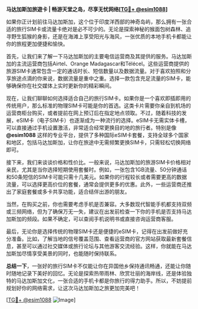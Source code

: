 **马达加斯加旅遊卡 | 畅游天堂之岛，尽享无忧网络[[TG💪+ @esim1088](https://t.me/s/esim1088)]**

如果你正计划前往马达加斯加，这个位于印度洋西部的神奇岛屿，那么拥有一张合适的旅行SIM卡或流量卡绝对是必不可少的。无论是探索神秘的猴面包树森林、追寻野生狐猴的身影，还是在海滩上享受阳光与海风，一张优质的本地手机卡都能让你的旅程更加便捷和愉快。

首先，让我们来了解一下马达加斯加的主要电信运营商及其提供的服务。马达加斯加的主流运营商包括Airtel、Orange Madagascar和Télécel。这些运营商提供的旅游SIM卡通常包含一定的通话时长、短信数量以及数据流量。对于喜欢拍照和分享旅途点滴的你来说，数据流量是重中之重。选择一款包含充足流量的SIM卡，能够确保你在社交媒体上实时更新你的精彩瞬间。

现在，让我们聊聊如何选择适合自己的旅行SIM卡。如果你是一个喜欢即插即用的传统用户，那么标准的物理SIM卡可能是你的首选。这类卡片需要你亲自到机场的运营商柜台购买，或者提前在网上预订后在指定地点领取。不过，随着科技的发展，eSIM卡（电子SIM卡）也逐渐成为一种流行的选择。eSIM卡无需实体卡槽，可以直接通过手机设置激活，非常适合经常更换目的地的旅行者。特别是像 **@esim1088** 这样的专业平台，提供了多种国际eSIM卡套餐，支持全球多个国家和地区，包括马达加斯加，让你在旅途中无需频繁更换SIM卡，只需轻松切换网络即可。

接下来，我们来谈谈价格和性价比。一般来说，马达加斯加的旅游SIM卡价格相对亲民，尤其是当你选择短期使用套餐时。例如，一张包含1GB流量、50分钟通话和50条短信的SIM卡可能只需十几美元。如果你的行程较长或者需要更高的数据流量，可以选择更高价位的套餐，通常会提供更多的优惠。此外，一些运营商还推出了家庭套餐或多卡共享功能，适合结伴出游的朋友。

当然，在购买之前，你也需要考虑手机是否兼容。大多数现代智能手机都支持双频或三频网络，但为了确保万无一失，建议在出发前检查一下你的手机是否支持马达加斯加的频段。如果不确定，可以查阅手机说明书或直接咨询运营商客服。

最后，无论你是选择传统的物理SIM卡还是便捷的eSIM卡，记得在出发前做好充分准备。比如，了解当地的信号覆盖范围、查看运营商的官方网站获取最新套餐信息，甚至可以通过社交媒体或旅行论坛与其他游客交流经验。这样，你就能在马达加斯加尽情享受美景的同时，也能随时保持联系。

**总结一下**，一张好的旅行SIM卡不仅能让你在异国他乡保持通讯畅通，还能让你随时随地记录下美好的回忆。无论是探索热带雨林、欣赏壮丽的海岸线，还是体验独特的马达加斯加文化，一张合适的手机卡都是你旅行的得力助手。所以，不妨提前规划好你的网络需求，让这次马达加斯加之旅更加完美吧！

[[TG💪+ @esim1088](https://t.me/s/esim1088) ![Image](https://i.postimg.cc/4NQfJmqS/Snipaste-2025-05-13-00-14-12.png)]